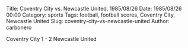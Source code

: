 Title: Coventry City vs. Newcastle United, 1985/08/26
Date: 1985/08/26 00:00
Category: sports
Tags: football, football scores, Coventry City, Newcastle United
Slug: coventry-city-vs-newcastle-united
Author: carbonero


Coventry City 1 - 2 Newcastle United
